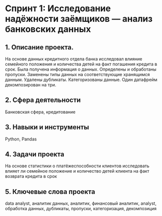 # Cпринт 1: Исследование надёжности заёмщиков — анализ банковских данных
## 1. Описание проекта.
На основе данных кредитного отдела банка исследовал влияние семейного положения и
количества детей на факт погашения кредита в срок. Была получена информация о
данных. Определены и обработаны пропуски. Заменены типы данных на соответствующие
хранящимся данным. Удалены дубликаты. Категоризованы данные. Один датафрейм декомпозирован на три.

## 2. Сфера деятельности
Банковская сфера, кредитование

## 3. Навыки и инструменты
Python, Pandas

## 4. Задачи проекта
На основе статистики о платёжеспособности клиентов исследовать влияет ли семейное положение и количество детей клиента на факт возврата кредита в срок

## 5. Ключевые слова проекта
data analyst, аналитик данных, аналитик, финансовый аналитик, analyst, обработка данных, дубликаты, пропуски, категоризация, декомпозиция
